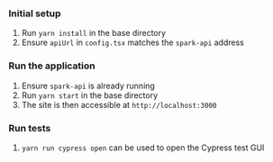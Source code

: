 
### Initial setup
1. Run `yarn install` in the base directory
1. Ensure `apiUrl` in `config.tsx` matches the `spark-api` address

### Run the application
1. Ensure `spark-api` is already running
1. Run `yarn start` in the base directory
1. The site is then accessible at `http://localhost:3000`

### Run tests
1. `yarn run cypress open` can be used to open the Cypress test GUI
